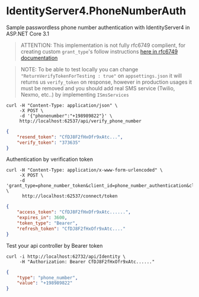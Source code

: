 # IdentityServer4.PhoneNumberAuth
Sample passwordless phone number authentication with IdentityServer4 in ASP.NET Core 3.1

> ATTENTION: This implementation is not fully rfc6749 complient, for creating custom `grant_type`'s follow instructions [here in rfc6749 documentation](https://datatracker.ietf.org/doc/html/rfc6749#page-51)

> NOTE: To be able to test locally you can change `"ReturnVerifyTokenForTesting : true"` on `appsettings.json` it will returns us `verify_token` on response, however in production usages it must be removed and you should add real SMS service (Twilio, Nexmo, etc..) by implementing `ISmsServices`

```console
curl -H "Content-Type: application/json" \ 
     -X POST \ 
     -d '{"phonenumber":"+198989822"}' \ 
     http://localhost:62537/api/verify_phone_number
```
```json
{
    "resend_token": "CfDJ8F2fHxOfr9xAtc...",
    "verify_token": "373635"
}
```

Authentication by verification token

```console
curl -H "Content-Type: application/x-www-form-urlencoded" \
     -X POST \ 
     -d 'grant_type=phone_number_token&client_id=phone_number_authentication&client_secret=secret&phone_number=%2B198989822&verification_token=373635' \ 
      http://localhost:62537/connect/token
```

```json
{
    "access_token": "CfDJ8F2fHxOfr9xAtc......",
    "expires_in": 3600,
    "token_type": "Bearer",
    "refresh_token": "CfDJ8F2fHxOfr9xAtc...."
}
```

Test your api controller by Bearer token

```console
curl -i http://localhost:62732/api/Identity \
     -H "Authorization: Bearer CfDJ8F2fHxOfr9xAtc......"
```

```json
{
    "type": "phone_number",
    "value": "+198989822"
}
```
